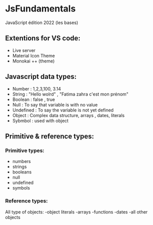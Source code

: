# JsFundamentals
 JavaScript édition 2022 (les bases)

 ## Extentions for VS code:
 - Live server
 - Material Icon Theme
 - Monokai ++ (theme)

## Javascript data types:
 - Number : 1,2,3,100, 3.14
 - String : "Hello wolrd" , "Fatima zahra c'est mon prénom"
 - Boolean : false , true
 - Null : To say that variable is with no value
 - Undefined : To say the variable is not yet defined
 - Object : Complex data structure, arrays , dates, literals
 - Sybmbol : used with object

## Primitive & reference types:
### Primitive types:
- numbers
- strings
- booleans
- null
- undefined
- symbols

### Reference types:
All type of objects:
-object literals
-arrays
-functions
-dates
-all other objects
